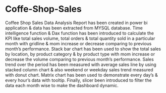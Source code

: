 # Coffe-Shop-Sales
Coffee Shop Sales Data Analysis Report has been created in power bi application & data has been extracted from MYSQL database. 
Time intelligence function & Dax function has been introduced to calculate the KPI like total sales volume, total orders & total quantity sold in a particular month with gridline & mom increase or decrease comparing to previous month’s performance. 
Stack bar chart has been used to show the total sales by location, by product category & by product type with mom increase or decrease the volume comparing to previous month’s performance.
Sales trend over the period has been measured with average sales line by using stacked column chart & also weekend or weekday sales trend measured with donut chart. 
Matrix chart has been used to demonstrate every day’s & every hour’s data with tooltip. 
Finally, slicer been introduced to filter the data each month wise to make the dashboard dynamic.
